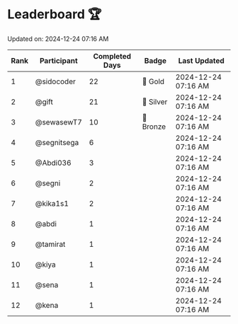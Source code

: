 # Leaderboard 🏆

Updated on: 2024-12-24 07:16 AM

| Rank | Participant       | Completed Days | Badge      | Last Updated         |
|------|-------------------|----------------|------------|----------------------|
| 1    | @sidocoder        | 22             | 🏅 Gold     | 2024-12-24 07:16 AM |
| 2    | @gift             | 21             | 🥈 Silver   | 2024-12-24 07:16 AM |
| 3    | @sewasewT7        | 10             | 🥉 Bronze   | 2024-12-24 07:16 AM |
| 4    | @segnitsega       | 6              |            | 2024-12-24 07:16 AM |
| 5    | @Abdi036          | 3              |            | 2024-12-24 07:16 AM |
| 6    | @segni            | 2              |            | 2024-12-24 07:16 AM |
| 7    | @kika1s1          | 2              |            | 2024-12-24 07:16 AM |
| 8    | @abdi             | 1              |            | 2024-12-24 07:16 AM |
| 9    | @tamirat          | 1              |            | 2024-12-24 07:16 AM |
| 10   | @kiya             | 1              |            | 2024-12-24 07:16 AM |
| 11   | @sena             | 1              |            | 2024-12-24 07:16 AM |
| 12   | @kena             | 1              |            | 2024-12-24 07:16 AM |
